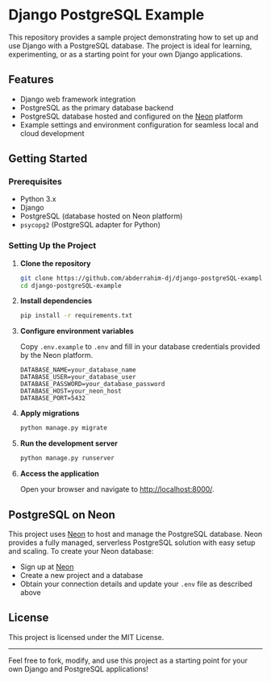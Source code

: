 # Django PostgreSQL Example

This repository provides a sample project demonstrating how to set up and use Django with a PostgreSQL database. The project is ideal for learning, experimenting, or as a starting point for your own Django applications.

## Features

- Django web framework integration
- PostgreSQL as the primary database backend
- PostgreSQL database hosted and configured on the [Neon](https://neon.tech/) platform
- Example settings and environment configuration for seamless local and cloud development

## Getting Started

### Prerequisites

- Python 3.x
- Django
- PostgreSQL (database hosted on Neon platform)
- `psycopg2` (PostgreSQL adapter for Python)

### Setting Up the Project

1. **Clone the repository**
   ```bash
   git clone https://github.com/abderrahim-dj/django-postgreSQL-example.git
   cd django-postgreSQL-example
   ```

2. **Install dependencies**
   ```bash
   pip install -r requirements.txt
   ```

3. **Configure environment variables**

   Copy `.env.example` to `.env` and fill in your database credentials provided by the Neon platform.

   ```
   DATABASE_NAME=your_database_name
   DATABASE_USER=your_database_user
   DATABASE_PASSWORD=your_database_password
   DATABASE_HOST=your_neon_host
   DATABASE_PORT=5432
   ```

4. **Apply migrations**
   ```bash
   python manage.py migrate
   ```

5. **Run the development server**
   ```bash
   python manage.py runserver
   ```

6. **Access the application**

   Open your browser and navigate to [http://localhost:8000/](http://localhost:8000/).

## PostgreSQL on Neon

This project uses [Neon](https://neon.tech/) to host and manage the PostgreSQL database. Neon provides a fully managed, serverless PostgreSQL solution with easy setup and scaling. To create your Neon database:

- Sign up at [Neon](https://neon.tech/)
- Create a new project and a database
- Obtain your connection details and update your `.env` file as described above

## License

This project is licensed under the MIT License.

---

Feel free to fork, modify, and use this project as a starting point for your own Django and PostgreSQL applications!
